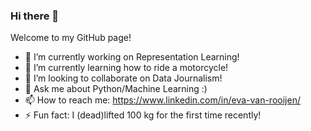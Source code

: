### Hi there 👋

Welcome to my GitHub page! 

- 🔭 I’m currently working on Representation Learning!
- 🌱 I’m currently learning how to ride a motorcycle!
- 👯 I’m looking to collaborate on Data Journalism!
- 💬 Ask me about Python/Machine Learning :)
- 📫 How to reach me: https://www.linkedin.com/in/eva-van-rooijen/
- ⚡ Fun fact: I (dead)lifted 100 kg for the first time recently!

<!--
**evavanrooijen/evavanrooijen** is a ✨ _special_ ✨ repository because its `README.md` (this file) appears on your GitHub profile.

Here are some ideas to get you started:

- 🔭 I’m currently working on ...
- 🌱 I’m currently learning ...
- 👯 I’m looking to collaborate on ...
- 🤔 I’m looking for help with ...
- 💬 Ask me about ...
- 📫 How to reach me: ...
- 😄 Pronouns: ...
- ⚡ Fun fact: ...
-->
